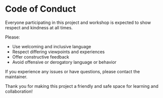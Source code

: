 # Code of Conduct

Everyone participating in this project and workshop is expected to show respect and kindness at all times.

Please:

- Use welcoming and inclusive language
- Respect differing viewpoints and experiences
- Offer constructive feedback
- Avoid offensive or derogatory language or behavior

If you experience any issues or have questions, please contact the maintainer.

Thank you for making this project a friendly and safe space for learning and collaboration!
